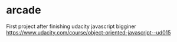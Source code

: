 # arcade

First project after finishing udacity javascript bigginer
https://www.udacity.com/course/object-oriented-javascript--ud015
